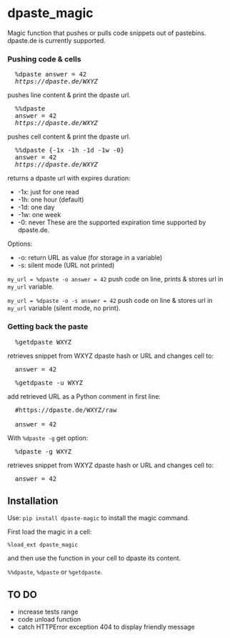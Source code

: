 # dpaste_magic
Magic function that pushes or pulls code snippets out of pastebins.
dpaste.de is currently supported.

### Pushing code & cells
<pre>
  %dpaste answer = 42
  <i>https://dpaste.de/WXYZ</i>
</pre>
pushes line content & print the dpaste url.
<pre>
  %%dpaste
  answer = 42
  <i>https://dpaste.de/WXYZ</i>
</pre>
pushes cell content & print the dpaste url.
<pre>
  %%dpaste {-1x -1h -1d -1w -0}
  answer = 42
  <i>https://dpaste.de/WXYZ</i>
</pre>
returns a dpaste url with expires duration:
* -1x: just for one read
* -1h: one hour (default)
* -1d: one day
* -1w: one week
* -0: never
These are the supported expiration time supported by dpaste.de.

Options:
* -o: return URL as value (for storage in a variable)
* -s: silent mode (URL not printed)

`my_url = %dpaste -o answer = 42`
push code on line, prints & stores url in `my_url` variable.

`my_url = %dpaste -o -s answer = 42`
push code on line & stores url in `my_url` variable (silent mode, no print).

### Getting back the paste
<pre>
  %getdpaste WXYZ
</pre>
retrieves snippet from WXYZ dpaste hash or URL and changes cell to:
<pre>
  answer = 42
</pre>

<pre>
  %getdpaste -u WXYZ
</pre>
add retrieved URL as a Python comment in first line:
<pre>
  #https://dpaste.de/WXYZ/raw

  answer = 42
</pre>

With `%dpaste -g` get option:
<pre>
  %dpaste -g WXYZ
</pre>
retrieves snippet from WXYZ dpaste hash or URL and changes cell to:
<pre>
  answer = 42
</pre>


## Installation

Use:
`pip install dpaste-magic`
to install the magic command.

First load the magic in a cell:

`%load_ext dpaste_magic`

and then use the function in your cell to dpaste its content.

`%%dpaste`, `%dpaste` or `%getdpaste`.


## TO DO

* increase tests range
* code unload function
* catch HTTPError exception 404 to display friendly message
